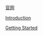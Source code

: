 
[官网](https://www.perfect.org/docs/index.html)

[Introduction](https://github.com/EricYellow/Collection/blob/master/tech/server/perfect/Introduction.md)

[Getting Started](https://github.com/EricYellow/Collection/blob/master/tech/server/perfect/GettingStarted.md)
